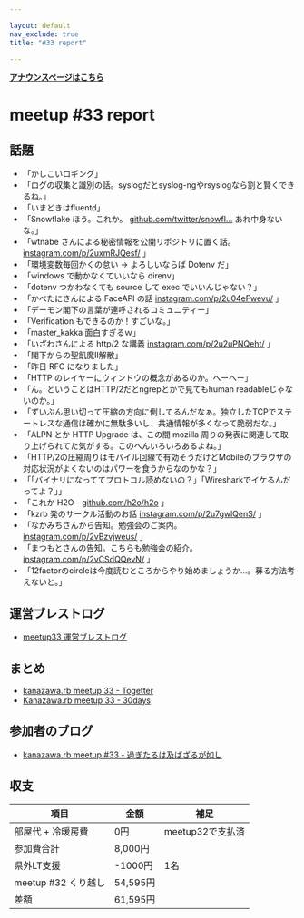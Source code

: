 ```yaml
---

layout: default
nav_exclude: true
title: "#33 report"

---
```


<p> <a href="../"><strong>アナウンスページはこちら</strong></a></p>

meetup #33 report
==================

話題
----

-   「かしこいロギング」
-   「ログの収集と識別の話。syslogだとsyslog-ngやrsyslogなら割と賢くできるね。」
-   「いまどきはfluentd」
-   「Snowflake ほう。これか。 [github.com/twitter/snowfl…](https://github.com/twitter/snowflake) あれ中身ないな。」
-   「wtnabe さんによる秘密情報を公開リポジトリに置く話。 [instagram.com/p/2uxmRJQesf/](https://instagram.com/p/2uxmRJQesf/) 」
-   「環境変数毎回かくの怠い → よろしいならば Dotenv だ」
-   「windows で動かなくていいなら direnv」
-   「dotenv つかわなくても source して exec でいいんじゃない？」
-   「かべたにさんによる FaceAPI の話 [instagram.com/p/2u04eFwevu/](https://instagram.com/p/2u04eFwevu/) 」
-   「デーモン閣下の言葉が連呼されるコミュニティー」
-   「Verification もできるのか！すごいな。」
-   「master\_kakka 面白すぎるｗ」
-   「いざわさんによる http/2 な講義 [instagram.com/p/2u2uPNQeht/](https://instagram.com/p/2u2uPNQeht/) 」
-   「閣下からの聖飢魔II解散」
-   「昨日 RFC になりました」
-   「HTTP のレイヤーにウィンドウの概念があるのか。へーへー」
-   「ん。ということはHTTP/2だとngrepとかで見てもhuman readableじゃないのか。」
-   「ずいぶん思い切って圧縮の方向に倒してるんだなぁ。独立したTCPでステートレスな通信は確かに無駄多いし、共通情報が多くなって脆弱だな。」
-   「ALPN とか HTTP Upgrade は、この間 mozilla 周りの発表に関連して取り上げられてた気がする。このへんいろいろあるよね。」
-   「HTTP/2の圧縮周りはモバイル回線で有効そうだけどMobileのブラウザの対応状況がよくないのはパワーを食うからなのかな？」
-   「「バイナリになっててプロトコル読めないの？」「Wiresharkでイケるんだってよ？」」
-   「これか H2O - [github.com/h2o/h2o](https://github.com/h2o/h2o) 」
-   「kzrb 発のサークル活動のお話 [instagram.com/p/2u7gwlQenS/](https://instagram.com/p/2u7gwlQenS/) 」
-   「なかみちさんから告知。勉強会のご案内。 [instagram.com/p/2vBzvjweus/](https://instagram.com/p/2vBzvjweus/) 」
-   「まつもとさんの告知。こちらも勉強会の紹介。 [instagram.com/p/2vCSdQQevN/](https://instagram.com/p/2vCSdQQevN/) 」
-   「12factorのcircleは今度読むところからやり始めましょうか…。募る方法考えないと。」

運営ブレストログ
----------------

-   [meetup33 運営ブレストログ](https://github.com/kanazawarb/meetup/wiki/meetup33-%E9%81%8B%E5%96%B6%E3%83%96%E3%83%AC%E3%82%B9%E3%83%88%E3%83%AD%E3%82%B0)

まとめ
------

-   [kanazawa.rb meetup 33 - Togetter](http://togetter.com/li/822646)
-   [Kanazawa.rb meetup 33 - 30days](http://30d.jp/kzrb/23)

参加者のブログ
--------------

-   [kanazawa.rb meetup #33 - 過ぎたるは及ばざるが如し](http://cotton-desu.hatenablog.com/entry/2015/05/20/205623)

収支
----

 | 項目                   | 金額       | 補足               |
 | ---------------------- | ---------- | ------------------ |
 | 部屋代 + 冷暖房費      | 0円        | meetup32で支払済   |
 | 参加費合計             | 8,000円    |                    |
 | 県外LT支援             | -1000円    | 1名                |
 | meetup #32 くり越し    | 54,595円   |                    |
 | 差額                   | 61,595円   |                    |


